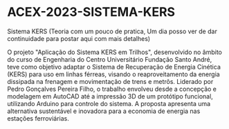 # ACEX-2023-SISTEMA-KERS
Sistema KERS (Teoria com um pouco de pratica, Um dia posso ver de dar continuidade para postar aqui com mais detalhes)


O projeto "Aplicação do Sistema KERS em Trilhos", desenvolvido no âmbito do curso de Engenharia do Centro Universitário Fundação Santo André, teve como objetivo adaptar o Sistema de Recuperação de Energia Cinética (KERS) para uso em linhas férreas, visando o reaproveitamento da energia dissipada na frenagem e movimentação de trens e metrôs. Liderado por Pedro Gonçalves Pereira Filho, o trabalho envolveu desde a concepção e modelagem em AutoCAD até a impressão 3D de um protótipo funcional, utilizando Arduino para controle do sistema. A proposta apresenta uma alternativa sustentável e inovadora para a economia de energia nas estações ferroviárias.
